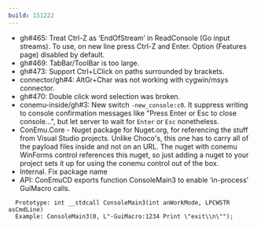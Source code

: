 ```yaml
---
build: 151222
---
```


* gh#465: Treat Ctrl-Z as ‘EndOfStream’ in ReadConsole (Go input streams).
  To use, on new line press Ctrl-Z and Enter. Option (Features page) disabled by default.
* gh#469: TabBar/ToolBar is too large.
* gh#473: Support Ctrl+LClick on paths surrounded by brackets.
* connector/gh#4: AltGr+Char was not working with cygwin/msys connector.
* gh#470: Double click word selection was broken.
* conemu-inside/gh#3: New switch `-new_console:c0`.
  It suppress writing to console confirmation messages
  like "Press Enter or Esc to close console...", but let server
  to wait for `Enter` or `Esc` nonetheless.
* ConEmu.Core - Nuget package for Nuget.org, for referencing the stuff from Visual Studio projects.
  Unlike Choco's, this one has to carry all of the payload files inside and not on an URL.
  The nuget with conemu WinForms control references this nuget, so just adding a nuget to your project
  sets it up for using the conemu control out of the box.
* Internal. Fix package name
* API: ConEmuCD exports function ConsoleMain3 to enable ‘in-process’ GuiMacro calls.

~~~
  Prototype: int __stdcall ConsoleMain3(int anWorkMode, LPCWSTR asCmdLine)
  Example: ConsoleMain3(0, L"-GuiMacro:1234 Print \"exit\\n\"");
~~~
